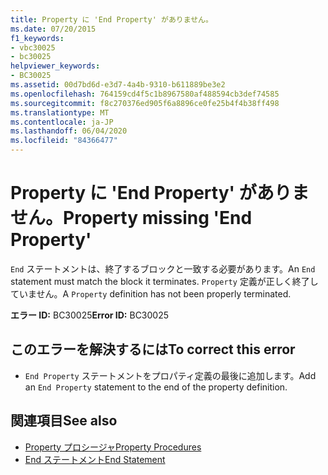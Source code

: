 ```yaml
---
title: Property に 'End Property' がありません。
ms.date: 07/20/2015
f1_keywords:
- vbc30025
- bc30025
helpviewer_keywords:
- BC30025
ms.assetid: 00d7bd6d-e3d7-4a4b-9310-b611889be3e2
ms.openlocfilehash: 764159cd4f5c1b8967580af488594cb3def74585
ms.sourcegitcommit: f8c270376ed905f6a8896ce0fe25b4f4b38ff498
ms.translationtype: MT
ms.contentlocale: ja-JP
ms.lasthandoff: 06/04/2020
ms.locfileid: "84366477"
---
```

# <a name="property-missing-end-property"></a><span data-ttu-id="b7e40-102">Property に 'End Property' がありません。</span><span class="sxs-lookup"><span data-stu-id="b7e40-102">Property missing 'End Property'</span></span>
<span data-ttu-id="b7e40-103">`End` ステートメントは、終了するブロックと一致する必要があります。</span><span class="sxs-lookup"><span data-stu-id="b7e40-103">An `End` statement must match the block it terminates.</span></span> <span data-ttu-id="b7e40-104">`Property` 定義が正しく終了していません。</span><span class="sxs-lookup"><span data-stu-id="b7e40-104">A `Property` definition has not been properly terminated.</span></span>  
  
 <span data-ttu-id="b7e40-105">**エラー ID:** BC30025</span><span class="sxs-lookup"><span data-stu-id="b7e40-105">**Error ID:** BC30025</span></span>  
  
## <a name="to-correct-this-error"></a><span data-ttu-id="b7e40-106">このエラーを解決するには</span><span class="sxs-lookup"><span data-stu-id="b7e40-106">To correct this error</span></span>  
  
- <span data-ttu-id="b7e40-107">`End Property` ステートメントをプロパティ定義の最後に追加します。</span><span class="sxs-lookup"><span data-stu-id="b7e40-107">Add an `End Property` statement to the end of the property definition.</span></span>  
  
## <a name="see-also"></a><span data-ttu-id="b7e40-108">関連項目</span><span class="sxs-lookup"><span data-stu-id="b7e40-108">See also</span></span>

- [<span data-ttu-id="b7e40-109">Property プロシージャ</span><span class="sxs-lookup"><span data-stu-id="b7e40-109">Property Procedures</span></span>](../programming-guide/language-features/procedures/property-procedures.md)
- [<span data-ttu-id="b7e40-110">End ステートメント</span><span class="sxs-lookup"><span data-stu-id="b7e40-110">End Statement</span></span>](../language-reference/statements/end-statement.md)

